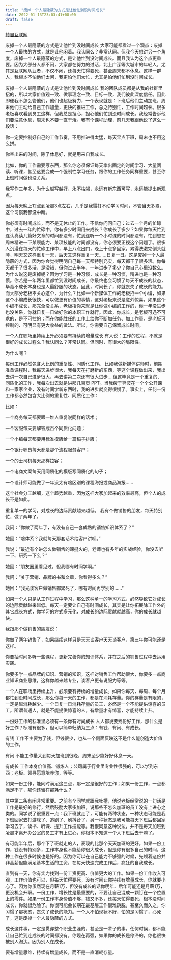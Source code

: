 ```yaml
---
title: "废掉一个人最隐蔽的方式是让他忙到没时间成长"
date: 2022-01-13T23:03:41+08:00
draft: false
---
```


[转自互联网](https://swenfang.github.io/2019/03/29/Essay/%E5%BA%9F%E6%8E%89%E4%B8%80%E4%B8%AA%E4%BA%BA%E6%9C%80%E9%9A%90%E8%94%BD%E7%9A%84%E6%96%B9%E5%BC%8F%E6%98%AF%E8%AE%A9%E4%BB%96%E5%BF%99%E5%88%B0%E6%B2%A1%E6%97%B6%E9%97%B4%E6%88%90%E9%95%BF/)

废掉一个人最隐蔽的方式是让他忙到没时间成长
大家可能都看过一个观点：废掉一个人最快的方式，就是让他闲着。我认同么？非常认同。但我今天想讲另一个角度，废掉一个人最隐蔽的方式，是让他忙到没时间成长。而且我认为这个点更重要。因为大部分人都不闲，大家都在努力的过活，北上广深等大城市的年轻人，尤其是互联网从业者，不仅不闲，还每天忙得要死，甚至周末都不休息。这样一群人，我根本不怕他们太闲，我更怕他们太忙，尤其是怕他们忙到没时间成长。

废掉一个人最隐蔽的方式是让他忙到没时间成长
我的团队成员都是从我的社群里招的，所以大家价值观一致、做事理念一致、目标一致，我们彼此深度信任。因此即便我不怎么管他们，他们也超级努力，一个表现就是：下班后他们主动加班，周末他们主动给自己工作加量，更快的推进工作，总之特别忙，工作时间超长。很多老板喜欢看到员工这样，但我总是担心，担心他们忙到没时间成长。我经常告诉他们要注意休息，周末也不要一直干活。我有个课程助理，前几天我跟他说了这么一段话：

你一定要控制好自己的工作节奏，不用推进得太猛，每天早点下班，周末也不用这么拼。

你空出来的时间，除了休息好，就是用来自我成长。

比如，你的工作需要写东西，那么你必须保证每天拿出固定的时间学习、大量阅读、听课，甚至这要变成一个强制性学习任务，跟你的工作任务同样重要，甚至你上班时间做也没关系。

我写作三年多，为什么越写越好，永不枯竭，永远有新东西可写，永远能提出新观点。

因为每天晚上12点到凌晨3点左右，几乎是我雷打不动学习时间，不管当天多累，这个习惯我都没中断。

你必须有时间成长，而不是无休止的工作。不信你问问自己：过去一个月的忙碌中，过去一年的忙碌中，你有多少时间用来成长？你成长了多少？如果你每天忙到连认真读几篇好文章的时间都没有，忙到连听一个小时课的时间都没有，忙到想在周末精进一下某项能力、某项技能的时间都没有，你必须要正视这个问题了。很多人沉浸在每天的忙碌工作中，早上八点出门，晚上十点多回家，累得洗漱完倒头就睡，明天又这样重复一天，后天又这样重复一天……日复一日。这是废掉一个人最隐蔽的方式，因为你会觉得明明自己每一天都特别充实，每天都干了很多活。你每天都干了很多活，是没错，但你过去半年、一年进步了多少？你自己心里没数么。为什么说这是废掉呢？因为学习是一种习惯，成长是一种习惯，精进也是一种习惯。你若是一年两年里都忙到没时间成长，你最终也会习惯了每天不成长的状态，毕竟不成长本身也是人最舒服的状态。因此，时间长了，你就丧失了成长的能力。而大部分老板不关心这个，为什么？比如一个新媒体工作的老板招一个小编，如果这个小编成长很快，可以做更有价值的事情，这对老板来说是意外惊喜。如果这个小编不成长，那完全没关系，老板招你来就是让你做小编的工作的，你一年没进步也没关系，你就日复一日做好你的本职工作就行。因此，你成长，是老板可遇不可求的，是不可控的；而在你能胜任的工作上给你不断加任务、加工作量，是老板可控制的、可明显有更大收益的做法。所以，你需要自己保留成长时间。

一个人在职场里持续上升必须要有持续的增量成长
有人说：工作的过程，不就是很好的成长过程么？我认同么？非常认同。但同时，有很大的局限性。

为什么呢？

每份工作必然包含大比例的重复性、同质化工作。
比如我做新媒体讲师时，前期准备课程时，我每天进步很大，我每天在打磨新的东西，等这个课程做出来，我出去讲一次自己进步很大，再去讲第二次还有很大进步….但这毕竟是一个重复的、同质化的工作，我每次出去就是讲那几百页 PPT。当我疲于奔波在一个个公开课和一家家企业，没有时间学新东西时，我的进步就变得很慢了。事实上，任何一份工作都必然包含大比例的重复性、同质化工作：

比如：

一个商务每天都要跟一堆人重复说同样的话术；

一个客服每天要解答成百个同质化问题；

一个小编每天都要用标准模版给一篇稿子排版；

一个银行职员每天都是那个流程服务客户；

一个的士司机每天那样拉客；

一个电商文案每天用同质化的模版写同质化的句子；

一个设计师可能做了一年没太有啥区别的课程海报或商品海报……

这个社会分工越细，这个趋势越重，因为这样大家加起来的效率最高，但个人的成长不是如此。

重复单一的学习，对成长的边际贡献越来越低。
我有个做销售的朋友，每天特别忙，做了两年了。

我问：“你做了两年了，有没有自己一套成熟的销售知识体系了？”

她回：“啥体系？我就每天那套话术给客户讲呗。”

我说：“最近有个讲怎么做销售的课挺火的，老师也有多年的实战经验，你没去听一下、研究一下么？”

她回：“朋友圈里看见过，但我哪有时间学啊。”

我问：“关于营销、品牌的书和文章，你看得多么？”

她回：“我光谈客户做销售都累死了，哪有时间再学别的……”

如果一个人只是从工作过程中学习，那么这种单一的学习方式，必然导致它对成长的边际贡献越来越低。每天一定要让自己有时间成长，其实是让你拓展除工作外的其它成长方式，你学习的方式多元化，对成长的边际贡献就越高，你的成长就越快。

我跟那个做销售的朋友说：

你做了两年销售了，如果继续这样只是天天谈客户天天谈客户，第三年你可能还是这样。

你要抽时间多听一些课程，更新完善你的知识体系，并在之后的销售过程中去运用实践。

你要多学一点品牌的知识、营销的知识，这样对销售工作帮助很大，你要多一点商业知识商业思维，这样你越来越专业，谈客户更有说服力等等。

一个人在职场里持续上升，必须要有持续的增量成长。如果你每天、每周、每个月都忙到没时间成长，那么你每一天的工作，都是在消耗存量。你的存量是有限的，一定是越消耗越少。一个日复一日消耗存量的员工，必然是一个不能提供惊喜的员工。所谓普通人，就是不能提供惊喜的人，有增量才有惊喜，才能持续上升。

一份好工作的标准里必须有一条你有时间成长
人人都说要找份好工作，那什么是好工作？标准有很多，但可以简单归纳为三点：有钱、有闲、有成长。

有钱
工作不主要为了钱，但钱很少，也从一个侧面反映这不是什么能创造大价值的工作。

有闲
不能工作量大到每天加班到很晚，周末至少能好好休息一天。

有成长
工作本身价值高、锻炼人；公司属于行业里专业性很强的，可以学到东西；老板、领导愿意培养你，等等。

如果一份工作，能同时满足这三点，那一定是很好的工作；如果一份工作，一点都满足不了，那你还留在那耗什么？

其中第二条有闲非常重要。之前有个同学就跟我吐槽，他说老板经常说的一句话是工作是最好的修行，然后鼓励大家多加班，说那些不怎么加班的员工没有上进心之类的。同学说了很重要一点：我下班就走了，可能有两种状态，一种状态可能是我下班回家去打游戏了、追剧了、刷抖音了，另一种状态是我可能每天下班后都回家学习去了，读书、听课、提升工作技能等。我很同意这种说法，并不是每天加班到凌晨才离开办公室的员工才有上进心，你根本不知道一个人下班后去干嘛了。

有可能半年后，那个下了班就走的人，表现的比那个天天加班的更好。如果一份工作，钱没有特别多，工作本身也不能给你很大成长，但是你有很多自己的时间，这种工作在很多时候也是好的。因为你可以在自己能力不够强的时候，先领着这份并非高薪但能满足基本生活的工资，在每天快速完成工作后，疯狂的自我成长。

直到有一天，你有实力找到一份工资更高、价值更大的工作。如果一份工作收入可观，工作价值也可以，但每天忙得要死，没有时间让你持续有增量成长，你就要小心了。因为你虽然现在月薪1万，但没有成长的话你明年、后年可能还是月薪1万，更没机会升职。一份工作，增长性是最重要的，不要让自己混成一颗钉在一个位置上的零件。如果一份工作本身价值不够，钱又不多，还每天忙得要死，根本没时间成长，你就很危险了。你很可能会长期在最基层工作很难跳脱，甚至久而久之，你习惯了那状态，丧失了成长的能力。一个人不怕现状不好，怕的是习惯了，心死了，这是废掉一个人最隐蔽的方式。

成长这件事，一定是贯穿整个职业生涯的，甚至是一辈子的事。任何时候，都不能让自己忙到连成长的时间都没有，你现在再强，如果你的成长是停滞的，你也很快被别人淘汰。因为别人在成长。

要有增量思维，持续有增量成长，而不是一直消耗存量。